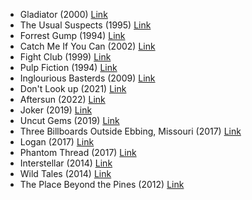 - Gladiator (2000) [Link](https://www.imdb.com/title/tt0172495/)
- The Usual Suspects (1995) [Link](https://www.imdb.com/title/tt0114814/)
- Forrest Gump (1994) [Link](https://www.imdb.com/title/tt0109830/)
- Catch Me If You Can (2002) [Link](https://www.imdb.com/title/tt0264464/)
- Fight Club (1999) [Link](https://www.imdb.com/title/tt0137523/)
- Pulp Fiction (1994) [Link](https://www.imdb.com/title/tt0110912/)
- Inglourious Basterds (2009) [Link](https://www.imdb.com/title/tt0361748/)
- Don't Look up (2021) [Link](https://www.imdb.com/title/tt11286314/)
- Aftersun (2022) [Link](https://www.imdb.com/title/tt19770238/)
- Joker (2019) [Link](https://www.imdb.com/title/tt7286456/)
- Uncut Gems (2019) [Link](https://www.imdb.com/title/tt5727208/)
- Three Billboards Outside Ebbing, Missouri (2017) [Link](https://www.imdb.com/title/tt5027774/)
- Logan (2017) [Link](https://www.imdb.com/title/tt3315342/)
- Phantom Thread (2017) [Link](https://www.imdb.com/title/tt5776858/)
- Interstellar (2014) [Link](https://www.imdb.com/title/tt0816692/)
- Wild Tales (2014) [Link](https://www.imdb.com/title/tt3011894/)
- The Place Beyond the Pines (2012) [Link](https://www.imdb.com/title/tt1817273/)
